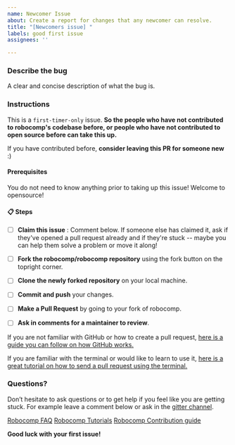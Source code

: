 ```yaml
---
name: Newcomer Issue
about: Create a report for changes that any newcomer can resolve.
title: "[Newcomers issue] "
labels: good first issue
assignees: ''

---
```

### Describe the bug

A clear and concise description of what the bug is.

### Instructions
This is a ``first-timer-only`` issue. **So the people who have not contributed to robocomp's codebase before, or people who have not contributed to open source before can take this up.**

If you have contributed before, **consider leaving this PR for someone new** :)

#### Prerequisites
You do not need to know anything prior to taking up this issue! Welcome to opensource!

#### 📋 Steps
- [ ] **Claim this issue** : Comment below. If someone else has claimed it, ask if they've opened a pull request already and if they're stuck -- maybe you can help them solve a problem or move it along!

- [ ]  **Fork the robocomp/robocomp repository** using the fork button on the topright corner.

- [ ] **Clone the newly forked repository** on your local machine.

- [ ] **Commit and push** your changes.

- [ ] **Make a Pull Request** by going to your fork of robocomp.

- [ ] **Ask in comments for a maintainer to review**.

If you are not familiar with GitHub or how to create a pull request, [here is a guide you can follow on how GitHub works.](https://guides.github.com/activities/hello-world/)

If you are familiar with the terminal or would like to learn to use it, [here is a great tutorial on how to send a pull request using the terminal.](https://www.youtube.com/watch?v=rgbCcBNZcdQ&t=8s)

### Questions?
Don’t hesitate to ask questions or to get help if you feel like you are getting stuck. For example leave a comment below or ask in the [gitter channel](https://gitter.im/robocomp).



[Robocomp FAQ](https://github.com/robocomp/robocomp/blob/development/doc/FAQ.md)
[Robocomp Tutorials](https://github.com/robocomp/robocomp/blob/development/doc/README.md)
[Robocomp Contribution guide](https://github.com/robocomp/robocomp/blob/development/CONTRIBUTING.md)

**Good luck with your first issue!**
